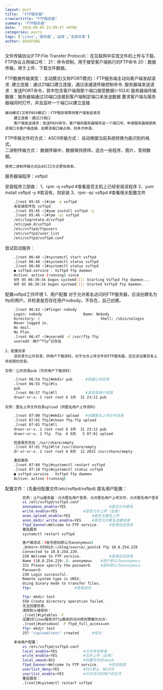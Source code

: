 ```yaml
---
layout: post
title:  "FTP服务器"
crawlertitle: "FTP服务器"
summary: "FTP服务器"
date:   2016-09-05 23:09:47 +0700
categories: posts
tags: ['Linux','服务器','运维','全部文章']
author: QGUOFENG
---
```


文件传输协议(FTP:File Transfer Protocol)：在互联网中实现文件的上传与下载。
FTP协议占用端口号：
	21：命令控制，用于接受客户端执行的FTP命令
	20：数据传输，用于上传、下载文件数据。

<!--more-->
FTP数据传输类型：
	主动模式(又称PORT模式)：FTP服务端主动向客户端发起请求.
		建立连接：通过21端口建立连接，通过该通道传输控制命令.
		服务器端发送请求：发送PORT命令，其中包含客户端用那个端口接受数据(>1024)
		服务器端传输数据：服务器端通过20端口连接到客户端制定端口来发送数据
		要求客户端与服务器端同时打开，并且监听一个端口以建立连接
		
	被动模式(又称PASV模式)：FTP服务端等待客户端发起请求
		建立连接：通过21端口
		客户端发送请求：发送PASV命令，客户端向服务器端传送一个端口号，申请服务器端使用该端口与客户端连接，如果该端口被占用，则多次申请。

FTP传输文件的方式：
	ASCII传输方式：
		自动根据当前系统转换为能识别的格式。	
	二进制传输方式：
		数据传输中，数据保持原样。适合一些程序，图片，音频数据。
	
	使用二进制传输方式比ASCII方式更有效率。
		
		
服务器端程序：vsftpd

安装程序三部曲：
	1、rpm -q vsftpd         #查看是否主机上已经安装该程序
	2、yum install vsftpd -y #若没有，则安装
	3、rpm -qc vsftpd 	 #查看相关配置文件
```bash
	.[root 05:45 ~]#rpm -q vsftpd
	未安装软件包 vsftpd 
	.[root 05:45 ~]#yum install vsftpd -y
	.[root 05:46 ~]#rpm -qc vsftpd
	/etc/logrotate.d/vsftpd
	/etc/pam.d/vsftpd
	/etc/vsftpd/ftpusers
	/etc/vsftpd/user_list
	/etc/vsftpd/vsftpd.conf
```
尝试启动服务：
```bash
	.[root 06:40 ~]#systemctl start vsftpd
	.[root 06:40 ~]#systemctl status vsftpd
	.[root 06:40 ~]#systemctl status vsftpd
	● vsftpd.service - Vsftpd ftp daemon
	Active: active (running) since 
	9月 05 06:39:34 bogon systemd[1]: Starting Vsftpd ftp daemon...
	9月 05 06:39:34 bogon systemd[1]: Started Vsftpd ftp daemon.
```

配置vsftpd工作环境
	1、用户配置
		对于允许匿名访问的FTP服务器，应该创建名为ftp的用户。并检查是否存在用户nobody，不存在，自己创建。
```bash
	.[root 06:43 ~]#finger nobody
	Login: nobody         			Name: Nobody
	Directory: /                        	Shell: /sbin/nologin
	Never logged in.
	No mail.
	No Plan.
	.[root 06:47 ~]#useradd -d /var/ftp ftp
	useradd：用户“ftp”已存在
```
	2、配置目录
		该目录为公共目录，供用户下载资料，对于允许上传文件的FTP服务器，还应该设置具有上传权限的目录。

	实例：公共目录pub（可供用户下载资料）
```bash
	.[root 06:54 ftp]#mkdir pub      #创建公共目录
	.[root 06:55 ftp]#ls
	pub
	.[root 06:57 ftp]#ll             #该目录用户权限
	drwxr-xr-x. 2 root root 6 3月  31 23:12 pub
```
	实例：匿名上传文件目录upload（供匿名用户上传资料）
```bash
	.[root 07:00 ftp]#mkdir upload   #创建匿名上传文件目录
	.[root 07:01 ftp]#chown ftp.ftp upload
	.[root 07:01 ftp]#ll
	drwxr-xr-x. 2 root root 6 3月  31 23:12 pub
	drwxr-xr-x. 2 ftp  ftp  6 9月   5 07:01 upload
```	
```bash
	检查是否存在：/usr/share/empty
	.[root 07:01 ftp]#lld /usr/share/empty
	dr-xr-xr-x. 2 root root 6 8月  12 2015 /usr/share/empty
```
```bash
	重启服务
	.[root 07:08 ftp]#systemctl restart vsftpd
	.[root 07:10 ftp]#systemctl status vsftpd
	● vsftpd.service - Vsftpd ftp daemon
	Active: active (running)
```
	
	


配置文件：（先备份配置文件/etc/vsftpd/vsftpd)
	匿名用户配置：
```bash
		实例：让ftp服务器：允许匿名用户登录、允许匿名用户上传文件、允许匿名用户登录目录、用户登录成功后显示登录信息。
		vi /etc/vsftpd/vsftpd.conf
		anonymous_enable=YES                    #是否允许匿名
		write_enable=YES			#是否允许上传（全局）
		anon_upload_enable=YES			#是否与匿名上传
		anon_mkdir_write_enable=YES		#是否允许匿名创建目录
		ftpd_banner=Welcome to FTP service.     #登录欢迎信息
		重启服务
		systemctl restart vsftpd

		客户端测试：(帐号密码默认为anonymous)
		.@nborn-X550LD:~/blog/source/_posts$ ftp 10.8.254.229
		Connected to 10.8.254.229.
		220 Welcome to FTP service.             #登录欢迎信息
		Name (10.8.254.229:.): anonymous	#用户默认为anonymous
		331 Please specify the password.	#密码默认为anonymous
		Password:
		230 Login successful.
		Remote system type is UNIX.
		Using binary mode to transfer files.
		ftp>					#登录成功 

		ftp> mkdir test
		550 Create directory operation failed.  
		无法创建目录，
		清除防火墙规则：
		.[root]#iptables -F
		设置SElinux服务对ftp服务的访问规则策略为允许:
		.[root]#setsebool -P ftpd_full_access=on
		ftp> mkdir test
		257 "/upload/test" created		#成功
	
	本地用户配置：
		vi /etc/vsftpd/vsftpd.conf
		local_enable=YES			#允许本地登录
		write_enable=YES			#允许上传（全局）
		local_umask=022				#创建文件的umask
		ftpd_banner=Welcome to FTP service.     #欢迎信息
		userlist_deny=YES			#YES禁止，NO允许
		userlist_enable=YES			#允许访问的用户的文件
		重启服务：
		.[root]#systemctl restart vsftpd
		
		

			

